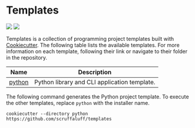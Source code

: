 # Templates

![](https://img.shields.io/github/repo-size/scruffaluff/templates)
![](https://img.shields.io/github/license/scruffaluff/templates)

Templates is a collection of programming project templates built with
[Cookiecutter](https://github.com/cookiecutter/cookiecutter). The following
table lists the available templates. For more information on each template,
following their link or navigate to their folder in the repository.

| Name                  | Description                                  |
| --------------------- | -------------------------------------------- |
| [python](./python.md) | Python library and CLI application template. |

The following command generates the Python project template. To execute the
other templates, replace `python` with the installer name.

```console
cookiecutter --directory python https://github.com/scruffaluff/templates
```

